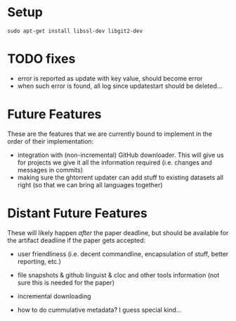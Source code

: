 # Setup

    sudo apt-get install libssl-dev libgit2-dev

# TODO fixes

- error is reported as update with key value, should become error
- when such error is found, all log since updatestart should be deleted...


# Future Features

These are the features that we are currently bound to implement in the order of their implementation:

- integration with (non-incremental) GitHub downloader. This will give us for projects we give it all the information required (i.e. changes and messages in commits)
- making sure the ghtorrent updater can add stuff to existing datasets all right (so that we can bring all languages together)

# Distant Future Features

These will likely happen *after* the paper deadline, but should be available for the artifact deadline if the paper gets accepted:

- user friendliness (i.e. decent commandline, encapsulation of stuff, better reporting, etc.)
- file snapshots & github linguist & cloc and other tools information (not sure this is needed for the paper)
- incremental downloading

- how to do cummulative metadata? I guess special kind...